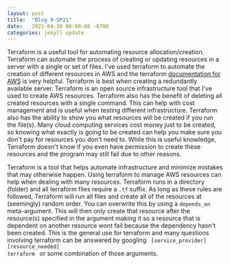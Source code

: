 ```yaml
---
layout: post
title:  "Blog 9-SP21"
date:   2021-04-30 00:00:00 -0700
categories: jekyll update
---
```

Terraform is a useful tool for automating resource allocation/creation. Terraform can automate the process of creating or updating resources in a server with a single or set of files. I've used terraform to automate the creation of different resources in AWS and the terraform <a href="https://registry.terraform.io/providers/hashicorp/aws/latest/docs" target="_blank">documentation for AWS</a> is very helpful. Terraform is best when creating a redundantly available server. Terraform is an open source infrastructure tool that I've used to create AWS resources. Terraform also has the benefit of deleting all created resources with a single command. This can help with cost management and is useful when testing different infrastructure. Terraform also has the ability to show you what resources will be created if you run the file(s). Many cloud computing services cost money just to be created, so knowing what exactly is going to be created can help you make sure you don't pay for resources you don't need to. While this is useful knowledge, Terraform doesn't know if you even have permission to create these resources and the program may still fail due to other reasons.

Terraform is a tool that helps automate infrastructure and minimize mistakes that may otherwise happen. Using terraform to manage AWS resources can help when dealing with many resources. Terraform runs in a directory (folder) and all terraform files require a <code>.tf</code> suffix. As long as these rules are followed, Terraform will run all files and create all of the resources at (seemingly) random order. You can overwrite this by using a <code>depends_on</code> meta-argument. This will then only create that resource after the resource(s) specified in the argument making it so a resource that is dependent on another resource wont fail because the dependency hasn't been created. This is the general use for terraform and many questions involving terraform can be answered by googling <code> [service_provider] [resource_needed] terraform </code> or some combination of those arguments.